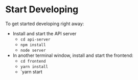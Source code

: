 # Start Developing

To get started developing right away:

* Install and start the API server
    - `cd api-server`
    - `npm install`
    - `node server`
* In another terminal window, install and start the frontend:
    - `cd frontend`
    - `yarn install`
    - `yarn start